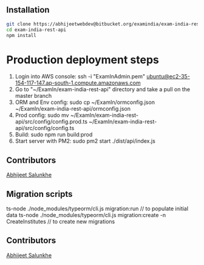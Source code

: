 ## Installation

```bash
git clone https://abhijeetwebdev@bitbucket.org/examindia/exam-india-rest-api.git
cd exam-india-rest-api
npm install
```
# Production deployment steps
1. Login into AWS console: ssh -i "ExamInAdmin.pem" ubuntu@ec2-35-154-117-147.ap-south-1.compute.amazonaws.com
2. Go to "~/ExamIn/exam-india-rest-api" directory and take a pull on the master branch
3. ORM and Env config: sudo cp ~/ExamIn/ormconfig.json ~/ExamIn/exam-india-rest-api/ormconfig.json
4. Prod config: sudo mv ~/ExamIn/exam-india-rest-api/src/config/config.prod.ts ~/ExamIn/exam-india-rest-api/src/config/config.ts
5. Build: sudo npm run build:prod
6. Start server with PM2: sudo pm2 start ./dist/api/index.js

## Contributors
[Abhijeet Salunkhe](https://github.com/abhijeetwebdev/)

## Migration scripts
ts-node ./node_modules/typeorm/cli.js migration:run // to populate initial data
ts-node ./node_modules/typeorm/cli.js migration:create -n CreateInstitutes // to create new migrations

## Contributors
[Abhijeet Salunkhe](https://github.com/abhijeetwebdev/)
